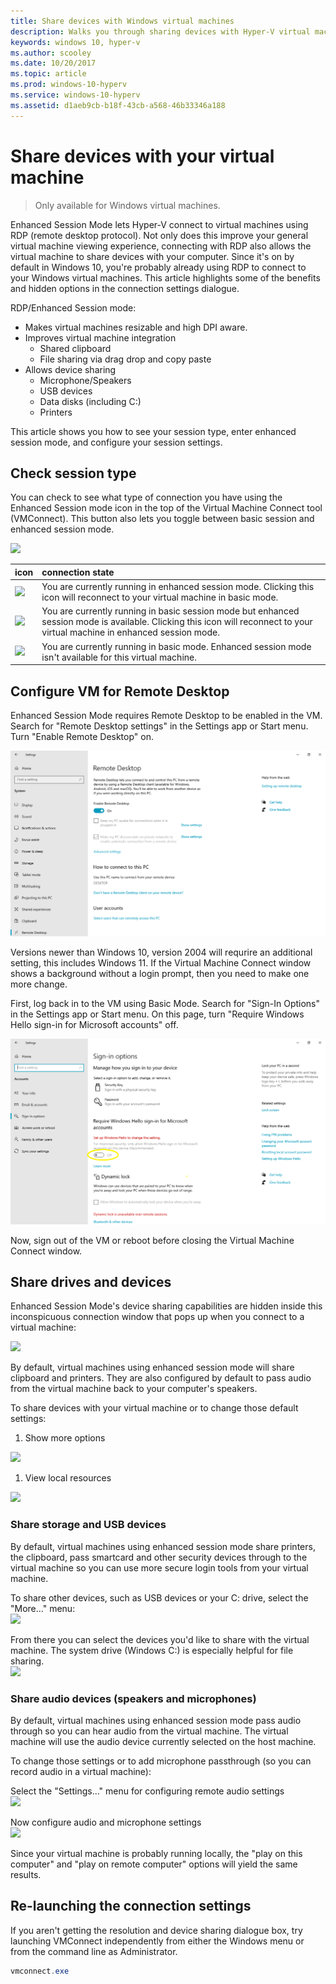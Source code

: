 ```yaml
---
title: Share devices with Windows virtual machines
description: Walks you through sharing devices with Hyper-V virtual machines (USB, audio, microphone, and mounted drives)
keywords: windows 10, hyper-v
ms.author: scooley
ms.date: 10/20/2017
ms.topic: article
ms.prod: windows-10-hyperv
ms.service: windows-10-hyperv
ms.assetid: d1aeb9cb-b18f-43cb-a568-46b33346a188
---
```


# Share devices with your virtual machine

> Only available for Windows virtual machines.

Enhanced Session Mode lets Hyper-V connect to virtual machines using RDP (remote desktop protocol).  Not only does this improve your general virtual machine viewing experience, connecting with RDP also allows the virtual machine to share devices with your computer.  Since it's on by default in Windows 10, you're probably already using RDP to connect to your Windows virtual machines.  This article highlights some of the benefits and hidden options in the connection settings dialogue.

RDP/Enhanced Session mode:

* Makes virtual machines resizable and high DPI aware.
* Improves virtual machine integration
  * Shared clipboard
  * File sharing via drag drop and copy paste
* Allows device sharing
  * Microphone/Speakers
  * USB devices
  * Data disks (including C:)
  * Printers

This article shows you how to see your session type, enter enhanced session mode, and configure your session settings.

## Check session type

You can check to see what type of connection you have using the Enhanced Session mode icon in the top of the Virtual Machine Connect tool (VMConnect).  This button also lets you toggle between basic session and enhanced session mode.

![](media/esm-button-location.png)

| icon | connection state |
|:-----|:---------|
|![](media/esm-basic.png)| You are currently running in enhanced session mode.  Clicking this icon will reconnect to your virtual machine in basic mode. |
|![](media/esm-connect.png)| You are currently running in basic session mode but enhanced session mode is available.  Clicking this icon will reconnect to your virtual machine in enhanced session mode.  |
|![](media/esm-stop.png)| You are currently running in basic mode.  Enhanced session mode isn't available for this virtual machine. |

## Configure VM for Remote Desktop

Enhanced Session Mode requires Remote Desktop to be enabled in the VM. Search for "Remote Desktop settings" in the Settings app or Start menu. Turn "Enable Remote Desktop" on.

![Enable Remote Desktop](media/remote-desktop-settings.png)

Versions newer than Windows 10, version 2004 will requrire an additional setting, this includes Windows 11. If the Virtual Machine Connect window shows a background without a login prompt, then you need to make one more change.

First, log back in to the VM using Basic Mode. Search for "Sign-In Options" in the Settings app or Start menu. 
On this page, turn "Require Windows Hello sign-in for Microsoft accounts" off. 

![Disable Require Windows Hello sign-in](media/sign-in-options.png)

Now, sign out of the VM or reboot before closing the Virtual Machine Connect window.

## Share drives and devices

Enhanced Session Mode's device sharing capabilities are hidden inside this inconspicuous connection window that pops up when you connect to a virtual machine:

![](media/esm-default-view.png)

By default, virtual machines using enhanced session mode will share clipboard and printers.  They are also configured by default to pass audio from the virtual machine back to your computer's speakers.

To share devices with your virtual machine or to change those default settings:

1. Show more options

  ![](media/esm-show-options.png)

1. View local resources

  ![](media/esm-local-resources.png)

### Share storage and USB devices

By default, virtual machines using enhanced session mode share printers, the clipboard, pass smartcard and other security devices through to the virtual machine so you can use more secure login tools from your virtual machine.

To share other devices, such as USB devices or your C: drive, select the "More..." menu:  
![](media/esm-more-devices.png)

From there you can select the devices you'd like to share with the virtual machine.  The system drive (Windows C:) is especially helpful for file sharing.  
![](media/esm-drives-usb.png)

### Share audio devices (speakers and microphones)

By default, virtual machines using enhanced session mode pass audio through so you can hear audio from the virtual machine.  The virtual machine will use the audio device currently selected on the host machine.

To change those settings or to add microphone passthrough (so you can record audio in a virtual machine):

Select the "Settings..." menu for configuring remote audio settings  
![](media/esm-audio.png)

Now configure audio and microphone settings  
![](media/esm-audio-settings.png)

Since your virtual machine is probably running locally, the "play on this computer" and "play on remote computer" options will yield the same results.

## Re-launching the connection settings

If you aren't getting the resolution and device sharing dialogue box, try launching VMConnect independently from either the Windows menu or from the command line as Administrator.  

``` Powershell
vmconnect.exe
```
